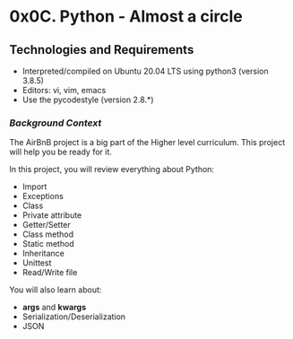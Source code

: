 # **0x0C. Python - Almost a circle**

## **Technologies and Requirements**

- Interpreted/compiled on Ubuntu 20.04 LTS using python3 (version 3.8.5)
- Editors: vi, vim, emacs
- Use the pycodestyle (version 2.8.*)

### ***Background Context***
The AirBnB project is a big part of the Higher level curriculum. This project will help you be ready for it.



 In this project, you will review everything about Python:

- Import
- Exceptions
- Class
- Private attribute
- Getter/Setter
- Class method
- Static method
- Inheritance
- Unittest
- Read/Write file

You will also learn about:

- **args** and **kwargs**
- Serialization/Deserialization
- JSON
